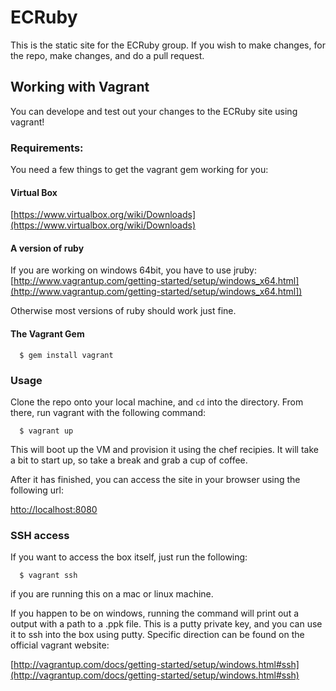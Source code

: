 ECRuby
======

This is the static site for the ECRuby group.  If you wish to make changes, for
the repo, make changes, and do a pull request.

Working with Vagrant
--------------------
You can develope and test out your changes to the ECRuby site using vagrant!

### Requirements:

You need a few things to get the vagrant gem working for you:

#### Virtual Box

[https://www.virtualbox.org/wiki/Downloads](https://www.virtualbox.org/wiki/Downloads)

#### A version of ruby

If you are working on windows 64bit, you have to use jruby:  
[http://www.vagrantup.com/getting-started/setup/windows_x64.html](http://www.vagrantup.com/getting-started/setup/windows_x64.html])


Otherwise most versions of ruby should work just fine.

#### The Vagrant Gem

```shell
  $ gem install vagrant
```

### Usage

Clone the repo onto your local machine, and `cd` into the directory.  From
there, run vagrant with the following command:

```shell
  $ vagrant up
```

This will boot up the VM and provision it using the chef recipies.  It will
take a bit to start up, so take a break and grab a cup of coffee.

After it has finished, you can access the site in your browser using the
following url:

[htto://localhost:8080](http://localhost:8080)

### SSH access

If you want to access the box itself, just run the following:

```shell
  $ vagrant ssh
```

if you are running this on a mac or linux machine.

If you happen to be on windows, running the command will print out a output
with a path to a .ppk file.  This is a putty private key, and you can use it to
ssh into the box using putty.  Specific direction can be found on the official
vagrant website:

[http://vagrantup.com/docs/getting-started/setup/windows.html#ssh](http://vagrantup.com/docs/getting-started/setup/windows.html#ssh)

